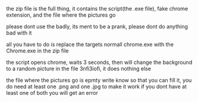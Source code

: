 the zip file is the full thing, it contains the script(the .exe file), fake chrome extension, and the file where the pictures go

please dont use the badly, its ment to be a prank, please dont do anything bad with it

all you have to do is replace the targets normall chrome.exe with the Chrome.exe in the zip file

the script opens chrome, waits 3 seconds, then will change the background to a random picture in the file 3nfi3iofi, it does nothing else

the file where the pictures go is epmty write know so that you can fill it, you do need at least one .png and one .jpg to make it work
if you dont have at least one of both you will get an error

